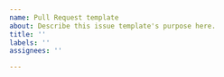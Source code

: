 ```yaml
---
name: Pull Request template
about: Describe this issue template's purpose here.
title: ''
labels: ''
assignees: ''

---
```



